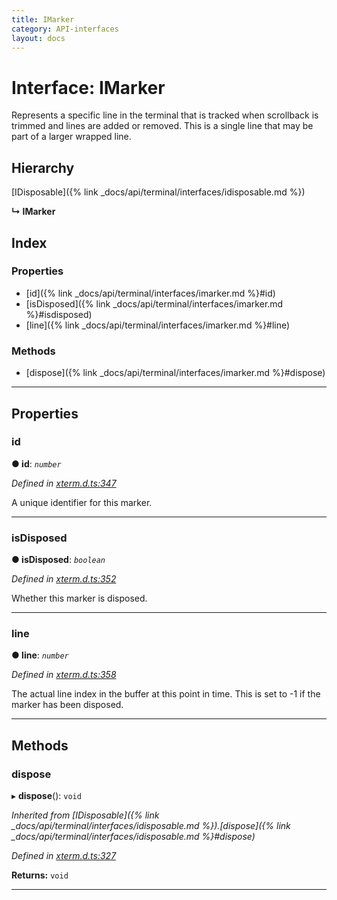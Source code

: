 ```yaml
---
title: IMarker
category: API-interfaces
layout: docs
---
```



# Interface: IMarker

Represents a specific line in the terminal that is tracked when scrollback is trimmed and lines are added or removed. This is a single line that may be part of a larger wrapped line.

## Hierarchy

 [IDisposable]({% link _docs/api/terminal/interfaces/idisposable.md %})

**↳ IMarker**

## Index

### Properties

* [id]({% link _docs/api/terminal/interfaces/imarker.md %}#id)
* [isDisposed]({% link _docs/api/terminal/interfaces/imarker.md %}#isdisposed)
* [line]({% link _docs/api/terminal/interfaces/imarker.md %}#line)

### Methods

* [dispose]({% link _docs/api/terminal/interfaces/imarker.md %}#dispose)

---

## Properties

<a id="id"></a>

###  id

**● id**: *`number`*

*Defined in [xterm.d.ts:347](https://github.com/xtermjs/xterm.js/blob/4.3.0/typings/xterm.d.ts#L347)*

A unique identifier for this marker.

___
<a id="isdisposed"></a>

###  isDisposed

**● isDisposed**: *`boolean`*

*Defined in [xterm.d.ts:352](https://github.com/xtermjs/xterm.js/blob/4.3.0/typings/xterm.d.ts#L352)*

Whether this marker is disposed.

___
<a id="line"></a>

###  line

**● line**: *`number`*

*Defined in [xterm.d.ts:358](https://github.com/xtermjs/xterm.js/blob/4.3.0/typings/xterm.d.ts#L358)*

The actual line index in the buffer at this point in time. This is set to -1 if the marker has been disposed.

___

## Methods

<a id="dispose"></a>

###  dispose

▸ **dispose**(): `void`

*Inherited from [IDisposable]({% link _docs/api/terminal/interfaces/idisposable.md %}).[dispose]({% link _docs/api/terminal/interfaces/idisposable.md %}#dispose)*

*Defined in [xterm.d.ts:327](https://github.com/xtermjs/xterm.js/blob/4.3.0/typings/xterm.d.ts#L327)*

**Returns:** `void`

___


